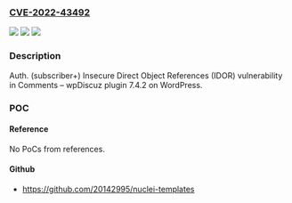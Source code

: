 ### [CVE-2022-43492](https://cve.mitre.org/cgi-bin/cvename.cgi?name=CVE-2022-43492)
![](https://img.shields.io/static/v1?label=Product&message=Comments%20%E2%80%93%20wpDiscuz%20(WordPress%20plugin)&color=blue)
![](https://img.shields.io/static/v1?label=Version&message=7.4.2%3D%207.4.2%20&color=brighgreen)
![](https://img.shields.io/static/v1?label=Vulnerability&message=Insecure%20Direct%20Object%20References%20(IDOR)&color=brighgreen)

### Description

Auth. (subscriber+) Insecure Direct Object References (IDOR) vulnerability in Comments – wpDiscuz plugin 7.4.2 on WordPress.

### POC

#### Reference
No PoCs from references.

#### Github
- https://github.com/20142995/nuclei-templates


